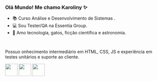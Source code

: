 ### Olá Mundo! Me chamo Karoliny ✨

- 📚 Curso Análise e Desenvolvimento de Sistemas .
- 💻 Sou Tester/QA na Essentia Group.
- 💜 Amo tecnologia, gatos, ficção científica e astronomia.
<br>


Possuo onhecimento intermediário em HTML, CSS, JS e experiência em testes unitários e suporte ao cliente.
<div style="display": online_block>
<img aling="center" height:"30" width="40" src="https://cdn.jsdelivr.net/gh/devicons/devicon/icons/html5/html5-plain-wordmark.svg" />
<img aling="center" height:"30" width="40" src="https://cdn.jsdelivr.net/gh/devicons/devicon/icons/css3/css3-plain-wordmark.svg" />
<img aling="center" height:"30" width="40" src="https://cdn.jsdelivr.net/gh/devicons/devicon/icons/javascript/javascript-plain.svg" />
</div>
          


